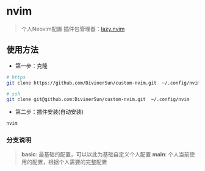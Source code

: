 # nvim

> 个人Neovim配置
> 插件包管理器：[lazy.nvim](https://github.com/folke/lazy.nvim)

## 使用方法

- 第一步：克隆
```bash
# https
git clone https://github.com/DivinerSun/custom-nvim.git  ~/.config/nvim

# ssh
git clone git@github.com:DivinerSun/custom-nvim.git  ~/.config/nvim
```

- 第二步：插件安装(自动安装)
```bash
nvim
```

### 分支说明

> **basic**: 最基础的配置，可以以此为基础自定义个人配置
> **main**: 个人当前使用的配置，根据个人需要的完整配置
>
